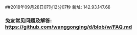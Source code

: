 ##2018年09月28日07时12分07秒 新址: 142.93.147.68
### 兔友常见问题及解答: https://github.com/wanggonging/d/blob/w/FAQ.md
